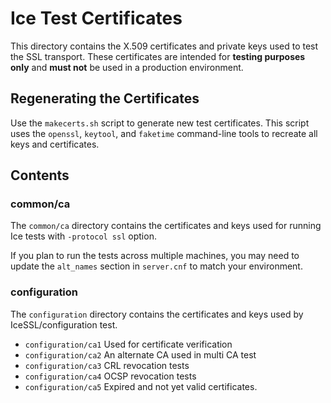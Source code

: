 # Ice Test Certificates

This directory contains the X.509 certificates and private keys used to test the SSL transport. These
certificates are intended for **testing purposes only** and **must not** be used in a production environment.

## Regenerating the Certificates

Use the `makecerts.sh` script to generate new test certificates. This script uses the `openssl`, `keytool`,
and `faketime` command-line tools to recreate all keys and certificates.

## Contents

### common/ca

The `common/ca` directory contains the certificates and keys used for running Ice tests with `-protocol ssl` option.

If you plan to run the tests across multiple machines, you may need to update the `alt_names` section in `server.cnf`
to match your environment.

### configuration

The `configuration` directory contains the certificates and keys used by IceSSL/configuration test.

* `configuration/ca1` Used for certificate verification
* `configuration/ca2` An alternate CA used in multi CA test
* `configuration/ca3` CRL revocation tests
* `configuration/ca4` OCSP revocation tests
* `configuration/ca5` Expired and not yet valid certificates.
